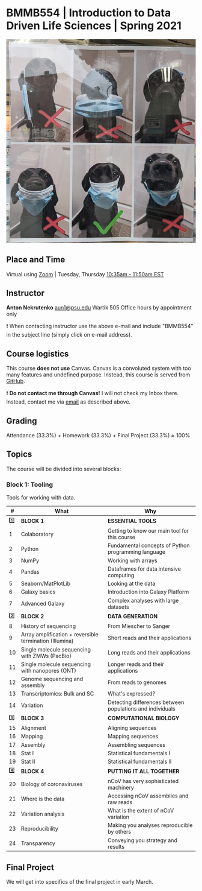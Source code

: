 # BMMB554 | Introduction to Data Driven Life Sciences | Spring 2021

![](/images/dog_mask.png)

## Place and Time

Virtual using [Zoom](https://psu.zoom.us/j/432588759?pwd=M2NWR2ZtbEs4ZFEwZVByeU9JaFdQQT09) | Tuesday, Thursday [10:35am - 11:50am EST](https://www.timeanddate.com/)


## Instructor

**Anton Nekrutenko**
[aun1@psu.edu](mailto:aun1@psu.edu?Subject=BMMB554)
Wartik 505
Office hours by appointment only

:heavy_exclamation_mark: When contacting instructor use the above e-mail and include "BMMB554" in the subject line (simply click on e-mail address).


## Course logistics

This course **does not use** Canvas. Canvas is a convoluted system with too many features and undefined purpose. Instead, this course is served from [GitHub](https://github.com/nekrut/BMMB554/wiki). 

:heavy_exclamation_mark: **Do not contact me through Canvas!** I will not check my Inbox there. Instead, contact me via [email](mailto:aun1@psu.edu?Subject=BMMB554) as described above.

## Grading

Attendance (33.3%) + Homework (33.3%) + Final Project (33.3%)  &#8776; 100%

## Topics

The course will be divided into several blocks:

### Block 1: Tooling

Tools for working with data.

| # | What | Why |
|---|------|-----|
| :one: | **BLOCK 1** | **ESSENTIAL TOOLS** |
| 1 | Colaboratory | Getting to know our main tool for this course |
| 2 | Python | Fundamental concepts of Python programming language |
| 3 | NumPy| Working with arrays |
| 4 | Pandas | Dataframes for data intensive computing |
| 5 | Seaborn/MatPlotLib | Looking at the data |
| 6 | Galaxy basics | Introduction into Galaxy Platform |
| 7 | Advanced Galaxy | Complex analyses with large datasets |
| :two: | **BLOCK 2** | **DATA GENERATION** |
| 8 | History of sequencing | From Miescher to Sanger |
| 9 | Array amplification + reversible termination (Illumina) | Short reads and their applications |
| 10 | Single molecule sequencing with ZMWs (PacBio) | Long reads and their applications |
| 11 | Single molecule sequencing with nanopores (ONT) | Longer reads and their applications |
| 12 | Genome sequencing and assembly | From reads to genomes |
| 13 | Transcriptomics: Bulk and SC | What's expressed? |
| 14 | Variation | Detecting differences between populations and individuals |  
| :three:   | **BLOCK 3** | **COMPUTATIONAL BIOLOGY** |
| 15 | Alignment | Aligning sequences |
| 16 | Mapping | Mapping sequences |
| 17 | Assembly | Assembling sequences | 
| 18 | Stat I | Statistical fundamentals I |
| 19 | Stat II | Statistical fundamentals II |
| :four: | **BLOCK 4** | **PUTTING IT ALL TOGETHER** |
| 20 | Biology of coronaviruses | nCoV has very sophisticated machinery |
| 21 | Where is the data | Accessing nCoV assemblies and raw reads |
| 22 | Variation analysis | What is the extent of nCoV variation |
| 23 | Reproducibility | Making you analyses reproducible by others |
| 24 | Transparency | Conveying you strategy and results |

## Final Project

We will get into specifics of the final project in early March.
